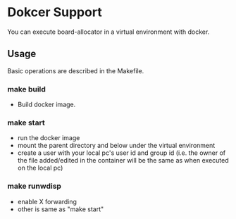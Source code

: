 # Dokcer Support
You can execute board-allocator in a virtual environment with docker.

## Usage
Basic operations are described in the Makefile.
### make build
- Build docker image.
### make start
- run the docker image
- mount the parent directory and below under the virtual environment
- create a user with your local pc's user id and group id (i.e. the owner of the file added/edited in the container will be the same as when executed on the local pc)
### make runwdisp
- enable X forwarding
- other is same as "make start"